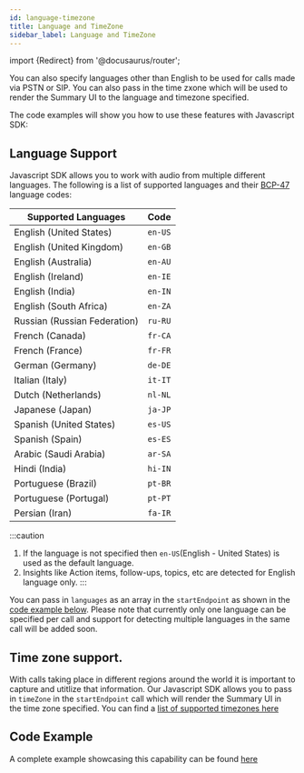 ```yaml
---
id: language-timezone
title: Language and TimeZone
sidebar_label: Language and TimeZone
---
```

import {Redirect} from '@docusaurus/router';


<Redirect to="/docs/javascript-sdk/code-snippets/use-languages-with-sdk" />

You can also specify languages other than English to be used for calls made via PSTN or SIP. You can also pass in the time zxone which will be used to render the Summary UI to the language and timezone specified.

The code examples will show you how to use these features with Javascript SDK:

## Language Support

Javascript SDK allows you to work with audio from multiple different languages.
The following is a list of supported languages and their [BCP-47](https://en.wikipedia.org/wiki/IETF_language_tag) language codes:

 | Supported Languages          | Code    |
 |------------------------------|---------|
 | English (United States)      | `en-US` |
 | English (United Kingdom)     | `en-GB` |
 | English (Australia)          | `en-AU` |
 | English (Ireland)            | `en-IE` |
 | English (India)              | `en-IN` |
 | English (South Africa)       | `en-ZA` |
 | Russian (Russian Federation) | `ru-RU` |
 | French (Canada)              | `fr-CA` |
 | French (France)              | `fr-FR` |
 | German (Germany)             | `de-DE` |
 | Italian (Italy)              | `it-IT` |
 | Dutch (Netherlands)          | `nl-NL` |
 | Japanese (Japan)             | `ja-JP` |
 | Spanish (United States)      | `es-US` |
 | Spanish (Spain)              | `es-ES` |
 | Arabic (Saudi Arabia)        | `ar-SA` |
 | Hindi (India)                | `hi-IN` |
 | Portuguese (Brazil)          | `pt-BR` |
 | Portuguese (Portugal)        | `pt-PT` |
 | Persian (Iran)               | `fa-IR` |   


:::caution
 1. If the language is not specified then `en-US`(English - United States) is used as the default language.
 2. Insights like Action items, follow-ups, topics, etc  are detected for English language only.
:::

You can pass in `languages` as an array in the `startEndpoint` as shown in the [code example below](#code-example). Please note that currently only one language can be specified per call and support for detecting multiple languages in the same call will be added soon.

## Time zone support.

With calls taking place in different regions around the world it is important to capture and utitlize that information.
Our Javascript SDK allows you to pass in `timeZone` in the `startEndpoint` call which will render the Summary UI in the time zone specified.
You can find a [list of supported timezones here](https://en.wikipedia.org/wiki/List_of_tz_database_time_zones)

## <a name="code-example"></a>Code Example
A complete example showcasing this capability can be found [here](https://github.com/symblai/getting-started-samples/blob/master/examples/voice-sdk/telephony-custom-language-and-timezone/index.js)
